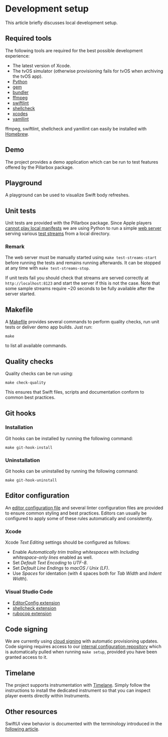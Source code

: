
# Development setup

This article briefly discusses local development setup.

## Required tools

The following tools are required for the best possible development experience:

- The latest version of Xcode.
- The tvOS simulator (otherwise provisioning fails for tvOS when archiving the tvOS app).
- [Python](https://www.python.org)
- [gem](https://rubygems.org)
- [bundler](https://bundler.io)
- [ffmpeg](https://ffmpeg.org)
- [swiftlint](https://github.com/realm/SwiftLint)
- [shellcheck](https://www.shellcheck.net)
- [xcodes](https://github.com/RobotsAndPencils/xcodes)
- [yamllint](https://github.com/adrienverge/yamllint)

ffmpeg, swiftlint, shellcheck and yamllint can easily be installed with [Homebrew](https://brew.sh).

## Demo

The project provides a demo application which can be run to test features offered by the Pillarbox package.

## Playground

A playground can be used to visualize Swift body refreshes.

## Unit tests

Unit tests are provided with the Pillarbox package. Since Apple players [cannot play local manifests](https://developer.apple.com/forums/thread/69357?answerId=202051022#202051022) we are using Python to run a simple [web server](https://docs.python.org/3/library/http.server.html) serving various [test streams](TEST_STREAM_GENERATION.md) from a local directory.

### Remark

The web server must be manually started using `make test-streams-start` before running the tests and remains running afterwards. It can be stopped at any time with `make test-streams-stop`.

If unit tests fail you should check that streams are served correctly at `http://localhost:8123` and start the server if this is not the case. Note that some sample streams require ~20 seconds to be fully available after the server started.

## Makefile

A [Makefile](../Makefile) provides several commands to perform quality checks, run unit tests or deliver demo app builds. Just run:

```shell
make
```

to list all available commands.

## Quality checks

Quality checks can be run using:

```shell
make check-quality
```

This ensures that Swift files, scripts and documentation conform to common best practices.

## Git hooks

### Installation

Git hooks can be installed by running the following command:

```shell
make git-hook-install
```

### Uninstallation

Git hooks can be uninstalled by running the following command:

```shell
make git-hook-uninstall
```

## Editor configuration

An [editor configuration file](../.editorconfig) and several linter configuration files are provided to ensure common styling and best practices. Editors can usually be configured to apply some of these rules automatically and consistently.

### Xcode

Xcode _Text Editing_ settings should be configured as follows:

- Enable _Automatically trim trailing whitespaces_ with _Including whitespace-only lines_ enabled as well.
- Set _Default Text Encoding_ to _UTF-8_.
- Set _Default Line Endings_ to _macOS / Unix (LF)_.
- Use _Spaces_ for identation (with 4 spaces both for _Tab Width_ and _Indent Width_).

### Visual Studio Code

- [EditorConfig extension](https://marketplace.visualstudio.com/items?itemName=EditorConfig.EditorConfig)
- [shellcheck extension](https://marketplace.visualstudio.com/items?itemName=timonwong.shellcheck)
- [rubocop extension](https://marketplace.visualstudio.com/items?itemName=misogi.ruby-rubocop)

## Code signing

We are currently using [cloud signing](https://developer.apple.com/wwdc21/10204) with automatic provisioning updates. Code signing requires access to our [internal configuration repository](https://github.com/SRGSSR/pillarbox-apple-configuration) which is automatically pulled when running `make setup`, provided you have been granted access to it.

## Timelane

The project supports instrumentation with [Timelane](https://timelane.tools). Simply follow the  instructions to install the dedicated instrument so that you can inspect player events directly within Instruments.

## Other resources

SwiftUI view behavior is documented with the terminology introduced in the [following article](http://defagos.github.io/understanding_swiftui_layout_behaviors).
